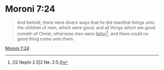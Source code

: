 # Moroni 7:24

> And behold, there were divers ways that he did manifest things unto the children of men, which were good; and all things which are good cometh of Christ; otherwise men were <u>fallen</u>[^a], and there could no good thing come unto them.

[Moroni 7:24](https://www.churchofjesuschrist.org/study/scriptures/bofm/moro/7?lang=eng&id=p24#p24)


[^a]: [[2 Nephi 2.5|2 Ne. 2:5.]]
